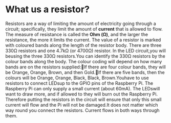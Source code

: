 # What us a resistor?

Resistors are a way of limiting the amount of electricity going through a circuit; specifically, they limit the amount of **current** that is allowed to flow. The measure of resistance is called the **Ohm (Ω)**, and the larger the resistance, the more it limits the current. The value of a resistor is marked with coloured bands along the length of the resistor body. There are three 330Ω resistors and one 4.7kΩ (or 4700Ω) resistor.  In the LED circuit,you will beusing the three 330Ω resistors.You can identify the 330Ω resistors by the colour bands along the body.  The colour coding will depend on how many bands are on the resistors supplied:If there are four colour bands, they will be Orange, Orange, Brown, and then Gold.If there are five bands, then the colours will be Orange, Orange, Black, Black, Brown.Youhave to use resistors to connect LEDsup to the GPIO pins of the Raspberry Pi.  The Raspberry Pi can only supply a small current (about 60mA).  The LEDswill want to draw more, and if allowed to they will burn out the Raspberry Pi.  Therefore putting the resistors in the circuit will ensure that only this small current will flow and the Pi will not be damaged.It does not matter which way round you connect the resistors.  Current flows in both ways through them.
